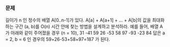 ### 문제

길이가 n 인 정수의 배열 A[0..n-1]가 있다. A[a] + A[a+1] + … + A[b]의 값을
최대화하는 구간 (a, b)를 O(n) 시간 안에 찾는 방법을 설계하고 분석하라.
예를 들어, 배열 A 가 아래와 같이 주어졌을 경우 (n = 10),
31 -41 59 26 -53 58 97 -93 -23 84
답은 a = 2, b = 6 인 경우의 59+26-53+58+97=187 가 된다.
